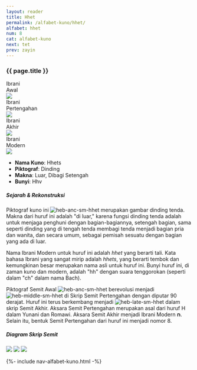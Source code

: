 ```yaml
---
layout: reader
title: Hhet 
permalink: /alfabet-kuno/hhet/
alfabet: hhet
num: 8
cat: alfabet-kuno
next: tet
prev: zayin
---
```


<link rel="stylesheet" type="text/css" href="{{ site.url }}/assets/css/alfabet.css">

### **{{ page.title }}**

 <div id="content-alfabet" class="container pb-3">
    <div class="row justify-content-center">
    <div class="col-3 col-md-3 text-center font-weight-bold">Ibrani<br>Awal<br>
           <img class="pt-2" src="https://www.ancient-hebrew.org/hebrew/heb-anc-lg-{{ page.alfabet }}.jpg">
    </div>
    <div class="col-3 col-md-3 text-center font-weight-bold">Ibrani<br>Pertengahan<br>
      <img class="pt-2" src="https://www.ancient-hebrew.org/hebrew/heb-middle-lg-{{ page.alfabet }}.jpg">
     </div>
    <div class="col-3 col-md-3 text-center font-weight-bold">Ibrani<br>Akhir<br>
      <img class="pt-2" src="https://www.ancient-hebrew.org/hebrew/heb-late-lg-{{ page.alfabet }}.jpg">
    </div>
    <div class="col-3 col-md-3 text-center font-weight-bold">Ibrani<br>Modern<br>
      <img class="pt-2" src="https://www.ancient-hebrew.org/hebrew/heb-modern-lg-{{ page.alfabet }}.jpg">
    </div>
  </div>
</div>
          
- **Nama Kuno**: Hhets
- **Piktograf**:  Dinding
- **Makna**: Luar, Dibagi Setengah
- **Bunyi**: Hhv


##### **Sejarah & Rekonstruksi** 

Piktograf kuno ini ![heb-anc-sm-hhet](https://www.ancient-hebrew.org/hebrew/heb-anc-sm-hhet.jpg) merupakan gambar dinding tenda. Makna dari huruf ini adalah "di luar," karena fungsi dinding tenda adalah untuk menjaga penghuni dengan bagian-bagiannya, setengah bagian, sama seperti dinding yang di tengah tenda membagi tenda menjadi bagian pria dan wanita, dan secara umum, sebagai pemisah sesuatu dengan bagian yang ada di luar.

Nama Ibrani Modern untuk huruf ini adalah _hhet_ yang berarti tali. Kata bahasa Ibrani yang sangat mirip adalah _hhets_, yang berarti tembok dan kemungkinan besar merupakan nama asli untuk huruf ini. Bunyi huruf ini, di zaman kuno dan modern, adalah "hh" dengan suara tenggorokan (seperti dalam "ch" dalam nama Bach).
 
Piktograf Semit Awal ![heb-anc-sm-hhet](https://www.ancient-hebrew.org/hebrew/heb-anc-sm-hhet.jpg) berevolusi menjadi ![heb-middle-sm-hhet](https://www.ancient-hebrew.org/hebrew/heb-middle-sm-hhet.jpg) di Skrip Semit Pertengahan dengan diputar 90 derajat. Huruf ini terus berkembang menjadi ![heb-late-sm-hhet](https://www.ancient-hebrew.org/hebrew/heb-late-sm-hhet.jpg) dalam skrip Semit Akhir. Aksara Semit Pertengahan merupakan asal dari huruf H dalam Yunani dan Romawi. Aksara Semit Akhir menjadi Ibrani Modern **ח**. Selain itu, bentuk Semit Pertengahan dari huruf ini menjadi nomor 8.


<div id="content-chart" class="container pb-3">
    <div class="row justify-content-center">
      <div class="col-10 px-0">
        <h5 class="text-center font-weight-bold pb-2">Diagram Skrip Semit</h5>
        <div class="row justify-content-center">
        <img class="p-3 mb-4 img-thumbnail shadow" src="https://www.ancient-hebrew.org/ancient-alphabet/files/alphabet_chart_{{ page.alfabet }}_2.jpg">
        <img class="p-3 mb-4 img-thumbnail shadow" src="https://www.ancient-hebrew.org/ancient-alphabet/files/alphabet_chart_{{ page.alfabet }}_1.jpg">
        <img class="p-3 mb-4 img-thumbnail shadow" src="https://www.ancient-hebrew.org/alphabet/files/alephbet_evolution_{{ page.num }}.gif ">
        </div>
      </div>
    </div>
</div> 


{%- include nav-alfabet-kuno.html -%}